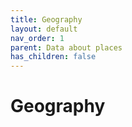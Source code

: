 ```yaml
---
title: Geography
layout: default
nav_order: 1
parent: Data about places
has_children: false
---
```


# Geography

